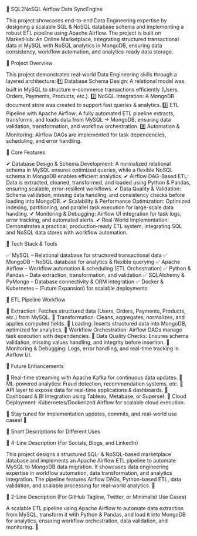 🚀 SQL2NoSQL Airflow Data SyncEngine 

This project showcases end-to-end Data Engineering expertise by designing a scalable SQL & NoSQL database schema and implementing a robust ETL pipeline using Apache Airflow. The project is built on MarketHub: An Online Marketplace, integrating structured transactional data in MySQL with NoSQL analytics in MongoDB, ensuring data consistency, workflow automation, and analytics-ready data storage.

🔹 Project Overview

This project demonstrates real-world Data Engineering skills through a layered architecture:
1️⃣ Database Schema Design: A relational model was built in MySQL to structure e-commerce transactions efficiently (Users, Orders, Payments, Products, etc.).
2️⃣ NoSQL Integration: A MongoDB document store was created to support fast queries & analytics.
3️⃣ ETL Pipeline with Apache Airflow: A fully automated ETL pipeline extracts, transforms, and loads data from MySQL → MongoDB, ensuring data validation, transformation, and workflow orchestration.
4️⃣ Automation & Monitoring: Airflow DAGs are implemented for task dependencies, scheduling, and error handling.

🔹 Core Features

✔ Database Design & Schema Development: A normalized relational schema in MySQL ensures optimized queries, while a flexible NoSQL schema in MongoDB enables efficient analytics.
✔ Airflow DAG-Based ETL: Data is extracted, cleaned, transformed, and loaded using Python & Pandas, ensuring scalable, error-resilient workflows.
✔ Data Quality & Validation: Schema validation, missing data handling, and consistency checks before loading into MongoDB.
✔ Scalability & Performance Optimization: Optimized indexing, partitioning, and parallel task execution for large-scale data handling.
✔ Monitoring & Debugging: Airflow UI integration for task logs, error tracking, and automated alerts.
✔ Real-World Implementation: Demonstrates a practical, production-ready ETL system, integrating SQL and NoSQL data stores with workflow automation.

🔹 Tech Stack & Tools

✅ MySQL – Relational database for structured transactional data
✅ MongoDB – NoSQL database for analytics & flexible querying
✅ Apache Airflow – Workflow automation & scheduling (ETL Orchestration)
✅ Python & Pandas – Data extraction, transformation, and validation
✅ SQLAlchemy & PyMongo – Database connectivity & ORM integration
✅ Docker & Kubernetes – (Future Expansion) for scalable deployments

🚀 ETL Pipeline Workflow

🔹 Extraction: Fetches structured data (Users, Orders, Payments, Products, etc.) from MySQL.
🔹 Transformation: Cleans, aggregates, normalizes, and applies computed fields.
🔹 Loading: Inserts structured data into MongoDB, optimized for analytics.
🔹 Workflow Orchestration: Airflow DAGs manage task execution with dependencies.
🔹 Data Quality Checks: Ensures schema validation, missing values handling, and integrity before insertion.
🔹 Monitoring & Debugging: Logs, error handling, and real-time tracking in Airflow UI.

📌 Future Enhancements

🔹 Real-time streaming with Apache Kafka for continuous data updates.
🔹 ML-powered analytics: Fraud detection, recommendation systems, etc.
🔹 API layer to expose data for real-time applications & dashboards.
🔹 Dashboard & BI Integration using Tableau, Metabase, or Superset.
🔹 Cloud Deployment: Kubernetes/Dockerized Airflow for scalable cloud execution.

🔗 Stay tuned for implementation updates, commits, and real-world use cases! 🚀

🔹 Short Descriptions for Different Uses

📌 4-Line Description (For Socials, Blogs, and LinkedIn)

This project designs a structured SQL- & NoSQL-based marketplace database and implements an Apache Airflow ETL pipeline to automate MySQL to MongoDB data migration. It showcases data engineering expertise in workflow automation, data transformation, and analytics integration. The pipeline features Airflow DAGs, Python-based ETL, data validation, and scalable processing for real-world analytics. 🚀

📌 2-Line Description (For GitHub Tagline, Twitter, or Minimalist Use Cases)

A scalable ETL pipeline using Apache Airflow to automate data extraction from MySQL, transform it with Python & Pandas, and load it into MongoDB for analytics, ensuring workflow orchestration, data validation, and monitoring. 🚀


